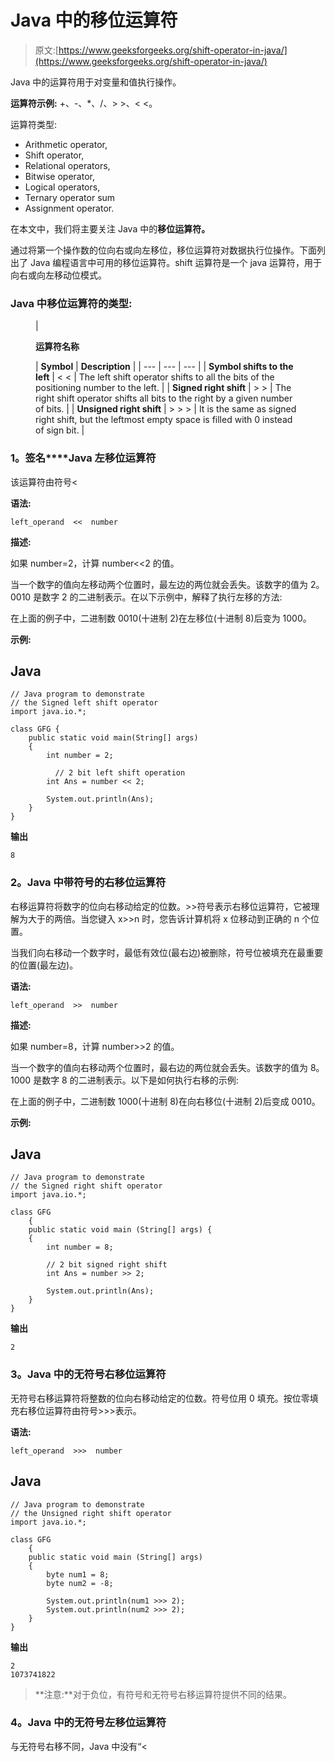 # Java 中的移位运算符

> 原文:[https://www.geeksforgeeks.org/shift-operator-in-java/](https://www.geeksforgeeks.org/shift-operator-in-java/)

Java 中的运算符用于对变量和值执行操作。

**运算符示例:** +、-、*、/、> >、< <。

运算符类型:

*   Arithmetic operator,
*   Shift operator,
*   Relational operators,
*   Bitwise operator,
*   Logical operators,
*   Ternary operator sum
*   Assignment operator.

在本文中，我们将主要关注 Java 中的**移位运算符。**

通过将第一个操作数的位向右或向左移位，移位运算符对数据执行位操作。下面列出了 Java 编程语言中可用的移位运算符。shift 运算符是一个 java 运算符，用于向右或向左移动位模式。

### **Java 中移位运算符的类型:**

<figure class="table">

| 

**运算符名称**

 | **Symbol** | **Description** |
| --- | --- | --- |
| **Symbol shifts to the left** | < < | The left shift operator shifts to all the bits of the positioning number to the left. |
| **Signed right shift** | > > | The right shift operator shifts all bits to the right by a given number of bits. |
| **Unsigned right shift** | > > > | It is the same as signed right shift, but the leftmost empty space is filled with 0 instead of sign bit. |

</figure>

### **1。签名****Java 左移位运算符**

该运算符由符号<

**语法:**

```
left_operand  <<  number
```

**描述:**

如果 number=2，计算 number<<2 的值。

当一个数字的值向左移动两个位置时，最左边的两位就会丢失。该数字的值为 2。0010 是数字 2 的二进制表示。在以下示例中，解释了执行左移的方法:

在上面的例子中，二进制数 0010(十进制 2)在左移位(十进制 8)后变为 1000。

**示例:**

## Java

```
// Java program to demonstrate
// the Signed left shift operator
import java.io.*;

class GFG {
    public static void main(String[] args)
    {
        int number = 2;

          // 2 bit left shift operation
        int Ans = number << 2; 

        System.out.println(Ans);
    }
}
```

**输出**

```
8
```

### **2。Java 中带符号的右移位运算符**

右移运算符将数字的位向右移动给定的位数。>>符号表示右移位运算符，它被理解为大于的两倍。当您键入 x>>n 时，您告诉计算机将 x 位移动到正确的 n 个位置。

当我们向右移动一个数字时，最低有效位(最右边)被删除，符号位被填充在最重要的位置(最左边)。

**语法:**

```
left_operand  >>  number
```

**描述:**

如果 number=8，计算 number>>2 的值。

当一个数字的值向右移动两个位置时，最右边的两位就会丢失。该数字的值为 8。1000 是数字 8 的二进制表示。以下是如何执行右移的示例:

在上面的例子中，二进制数 1000(十进制 8)在向右移位(十进制 2)后变成 0010。

**示例:**

## Java

```
// Java program to demonstrate
// the Signed right shift operator
import java.io.*;

class GFG 
    {
    public static void main (String[] args) {
    {         
        int number = 8;

        // 2 bit signed right shift
        int Ans = number >> 2;

        System.out.println(Ans);    
    }
}
```

**输出**

```
2
```

### **3。Java 中的无符号右移位运算符**

无符号右移运算符将整数的位向右移动给定的位数。符号位用 0 填充。按位零填充右移位运算符由符号>>>表示。

**语法:**

```
left_operand  >>>  number
```

## Java

```
// Java program to demonstrate
// the Unsigned right shift operator
import java.io.*;

class GFG 
    {
    public static void main (String[] args) 
    {
        byte num1 = 8;
        byte num2 = -8;

        System.out.println(num1 >>> 2);    
        System.out.println(num2 >>> 2);    
    }
}
```

**输出**

```
2
1073741822
```

> **注意:**对于负位，有符号和无符号右移运算符提供不同的结果。

### **4。Java 中的无符号左移位运算符**

与无符号右移不同，Java 中没有“<